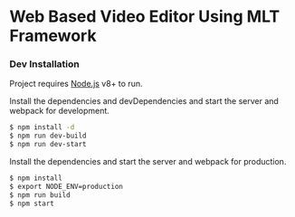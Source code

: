 # Web Based Video Editor Using MLT Framework

### Dev Installation

Project requires [Node.js](https://nodejs.org/) v8+ to run.

Install the dependencies and devDependencies and start the server and webpack for development.

```sh
$ npm install -d
$ npm run dev-build
$ npm run dev-start
```

Install the dependencies and start the server and webpack for production.

```sh
$ npm install
$ export NODE_ENV=production
$ npm run build
$ npm start
```

